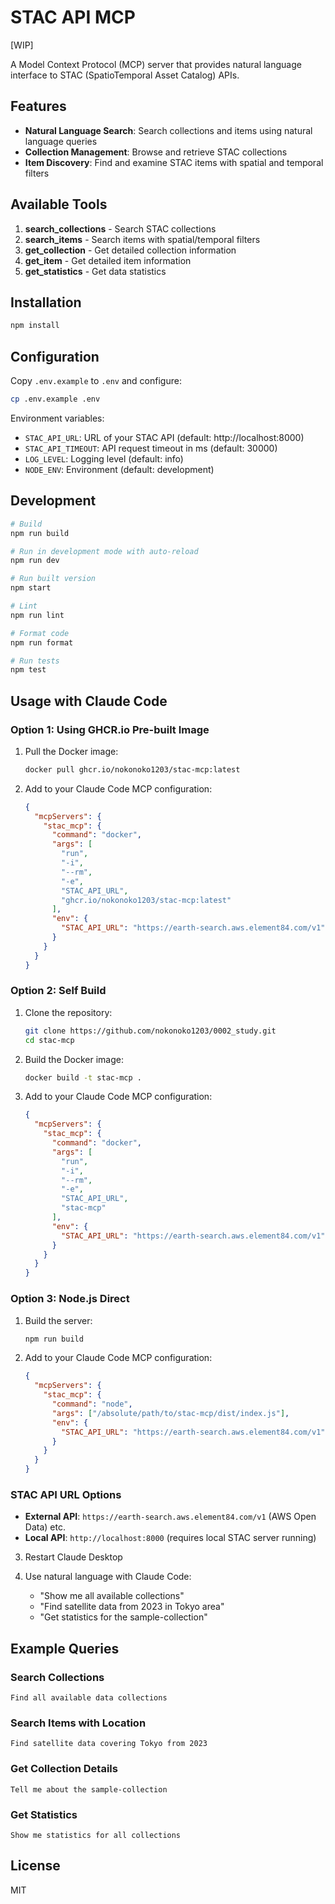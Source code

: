 # STAC API MCP

[WIP]

A Model Context Protocol (MCP) server that provides natural language interface to STAC (SpatioTemporal Asset Catalog) APIs.

## Features

- **Natural Language Search**: Search collections and items using natural language queries
- **Collection Management**: Browse and retrieve STAC collections
- **Item Discovery**: Find and examine STAC items with spatial and temporal filters

## Available Tools

1. **search_collections** - Search STAC collections
2. **search_items** - Search items with spatial/temporal filters
3. **get_collection** - Get detailed collection information
4. **get_item** - Get detailed item information
5. **get_statistics** - Get data statistics

## Installation

```bash
npm install
```

## Configuration

Copy `.env.example` to `.env` and configure:

```bash
cp .env.example .env
```

Environment variables:

- `STAC_API_URL`: URL of your STAC API (default: http://localhost:8000)
- `STAC_API_TIMEOUT`: API request timeout in ms (default: 30000)
- `LOG_LEVEL`: Logging level (default: info)
- `NODE_ENV`: Environment (default: development)

## Development

```bash
# Build
npm run build

# Run in development mode with auto-reload
npm run dev

# Run built version
npm start

# Lint
npm run lint

# Format code
npm run format

# Run tests
npm test
```

## Usage with Claude Code

### Option 1: Using GHCR.io Pre-built Image

1. Pull the Docker image:
   ```bash
   docker pull ghcr.io/nokonoko1203/stac-mcp:latest
   ```

2. Add to your Claude Code MCP configuration:
   ```json
   {
     "mcpServers": {
       "stac_mcp": {
         "command": "docker",
         "args": [
           "run",
           "-i",
           "--rm",
           "-e",
           "STAC_API_URL",
           "ghcr.io/nokonoko1203/stac-mcp:latest"
         ],
         "env": {
           "STAC_API_URL": "https://earth-search.aws.element84.com/v1"
         }
       }
     }
   }
   ```

### Option 2: Self Build

1. Clone the repository:
   ```bash
   git clone https://github.com/nokonoko1203/0002_study.git
   cd stac-mcp
   ```

2. Build the Docker image:
   ```bash
   docker build -t stac-mcp .
   ```

3. Add to your Claude Code MCP configuration:
   ```json
   {
     "mcpServers": {
       "stac_mcp": {
         "command": "docker",
         "args": [
           "run",
           "-i",
           "--rm",
           "-e",
           "STAC_API_URL",
           "stac-mcp"
         ],
         "env": {
           "STAC_API_URL": "https://earth-search.aws.element84.com/v1"
         }
       }
     }
   }
   ```

### Option 3: Node.js Direct

1. Build the server:
   ```bash
   npm run build
   ```

2. Add to your Claude Code MCP configuration:
   ```json
   {
     "mcpServers": {
       "stac_mcp": {
         "command": "node",
         "args": ["/absolute/path/to/stac-mcp/dist/index.js"],
         "env": {
           "STAC_API_URL": "https://earth-search.aws.element84.com/v1"
         }
       }
     }
   }
   ```

### STAC API URL Options

- **External API**: `https://earth-search.aws.element84.com/v1` (AWS Open Data) etc.
- **Local API**: `http://localhost:8000` (requires local STAC server running)

3. Restart Claude Desktop

4. Use natural language with Claude Code:
   - "Show me all available collections"
   - "Find satellite data from 2023 in Tokyo area"
   - "Get statistics for the sample-collection"

## Example Queries

### Search Collections
```
Find all available data collections
```

### Search Items with Location
```
Find satellite data covering Tokyo from 2023
```

### Get Collection Details
```
Tell me about the sample-collection
```

### Get Statistics
```
Show me statistics for all collections
```

## License

MIT
